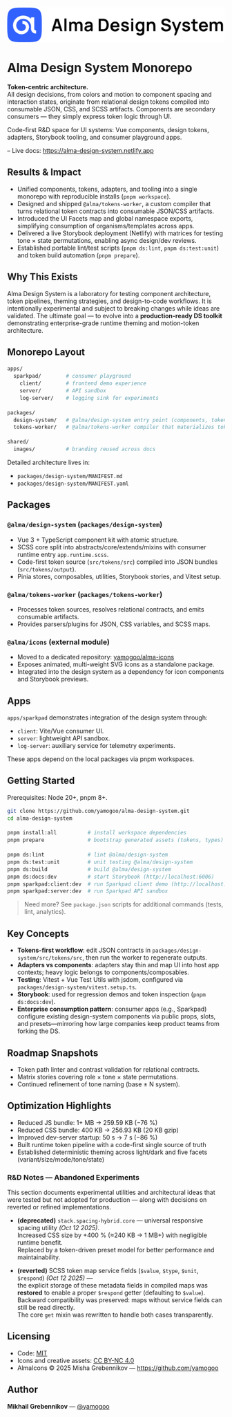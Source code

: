 ![Alma Design System mark](https://github.com/yamogoo/alma-design-system/blob/main/shared/images/logo-with-descriptor.svg)

# Alma Design System Monorepo

**Token-centric architecture.**  
All design decisions, from colors and motion to component spacing and interaction states, originate from relational design tokens compiled into consumable JSON, CSS, and SCSS artifacts. Components are secondary consumers — they simply express token logic through UI.

Code-first R&D space for UI systems: Vue components, design tokens, adapters, Storybook tooling, and consumer playground apps.

– Live docs: https://alma-design-system.netlify.app

## Results & Impact

- Unified components, tokens, adapters, and tooling into a single monorepo with reproducible installs (`pnpm workspace`).
- Designed and shipped `@alma/tokens-worker`, a custom compiler that turns relational token contracts into consumable JSON/CSS artifacts.
- Introduced the UI Facets map and global namespace exports, simplifying consumption of organisms/templates across apps.
- Delivered a live Storybook deployment (Netlify) with matrices for testing tone × state permutations, enabling async design/dev reviews.
- Established portable lint/test scripts (`pnpm ds:lint`, `pnpm ds:test:unit`) and token build automation (`pnpm prepare`).

## Why This Exists

Alma Design System is a laboratory for testing component architecture, token pipelines, theming strategies, and design-to-code workflows. It is intentionally experimental and subject to breaking changes while ideas are validated. The ultimate goal — to evolve into a **production-ready DS toolkit** demonstrating enterprise-grade runtime theming and motion-token architecture.

## Monorepo Layout

```bash
apps/
  sparkpad/        # consumer playground
    client/        # frontend demo experience
    server/        # API sandbox
    log-server/    # logging sink for experiments

packages/
  design-system/   # @alma/design-system entry point (components, tokens, SCSS, stories)
  tokens-worker/   # @alma/tokens-worker compiler that materializes token outputs

shared/
  images/          # branding reused across docs
```

Detailed architecture lives in:

- `packages/design-system/MANIFEST.md`
- `packages/design-system/MANIFEST.yaml`

## Packages

### `@alma/design-system` (`packages/design-system`)

- Vue 3 + TypeScript component kit with atomic structure.
- SCSS core split into abstracts/core/extends/mixins with consumer runtime entry `app.runtime.scss`.
- Code-first token source (`src/tokens/src`) compiled into JSON bundles (`src/tokens/output`).
- Pinia stores, composables, utilities, Storybook stories, and Vitest setup.

### `@alma/tokens-worker` (`packages/tokens-worker`)

- Processes token sources, resolves relational contracts, and emits consumable artifacts.
- Provides parsers/plugins for JSON, CSS variables, and SCSS maps.

### `@alma/icons` (external module)

- Moved to a dedicated repository: [yamogoo/alma-icons](https://github.com/yamogoo/alma-icons)
- Exposes animated, multi-weight SVG icons as a standalone package.
- Integrated into the design system as a dependency for icon components and Storybook previews.

## Apps

`apps/sparkpad` demonstrates integration of the design system through:

- `client`: Vite/Vue consumer UI.
- `server`: lightweight API sandbox.
- `log-server`: auxiliary service for telemetry experiments.

These apps depend on the local packages via pnpm workspaces.

## Getting Started

Prerequisites: Node 20+, pnpm 8+.

```bash
git clone https://github.com/yamogoo/alma-design-system.git
cd alma-design-system

pnpm install:all          # install workspace dependencies
pnpm prepare              # bootstrap generated assets (tokens, types)

pnpm ds:lint              # lint @alma/design-system
pnpm ds:test:unit         # unit testing @alma/design-system
pnpm ds:build             # build @alma/design-system
pnpm ds:docs:dev          # start Storybook (http://localhost:6006)
pnpm sparkpad:client:dev  # run Sparkpad client demo (http://localhost:5041)
pnpm sparkpad:server:dev  # run Sparkpad API sandbox
```

> Need more? See `package.json` scripts for additional commands (tests, lint, analytics).

## Key Concepts

- **Tokens-first workflow**: edit JSON contracts in `packages/design-system/src/tokens/src`, then run the worker to regenerate outputs.
- **Adapters vs components**: adapters stay thin and map UI into host app contexts; heavy logic belongs to components/composables.
- **Testing**: Vitest + Vue Test Utils with jsdom, configured via `packages/design-system/vitest.setup.ts`.
- **Storybook**: used for regression demos and token inspection (`pnpm ds:docs:dev`).
- **Enterprise consumption pattern**: consumer apps (e.g., Sparkpad) configure existing design-system components via public props, slots, and presets—mirroring how large companies keep product teams from forking the DS.

## Roadmap Snapshots

- Token path linter and contrast validation for relational contracts.
- Matrix stories covering role × tone × state permutations.
- Continued refinement of tone naming (base ± N system).

## Optimization Highlights

- Reduced JS bundle: 1+ MB → 259.59 KB (−76 %)
- Reduced CSS bundle: 400 KB → 256.93 KB (20 KB gzip)
- Improved dev-server startup: 50 s → 7 s (−86 %)
- Built runtime token pipeline with a code-first single source of truth
- Established deterministic theming across light/dark and five facets (variant/size/mode/tone/state)

### R&D Notes — Abandoned Experiments

This section documents experimental utilities and architectural ideas that were tested but not adopted for production — along with decisions on reverted or refined implementations.

- **(deprecated)** `stack.spacing-hybrid.core` — universal responsive spacing utility _(Oct 12 2025)_.  
  Increased CSS size by +400 % (≈240 KB → 1 MB+) with negligible runtime benefit.  
  Replaced by a token-driven preset model for better performance and maintainability.

- **(reverted)** SCSS token map service fields (`$value`, `$type`, `$unit`, `$respond`) _(Oct 12 2025)_ —  
  the explicit storage of these metadata fields in compiled maps was **restored** to enable a proper `$respond` getter (defaulting to `$value`).  
  Backward compatibility was preserved: maps without service fields can still be read directly.  
  The core `get` mixin was rewritten to handle both cases transparently.

## Licensing

- Code: [MIT](./LICENSE)
- Icons and creative assets: [CC BY-NC 4.0](https://github.com/yamogoo/alma-icons)
- AlmaIcons © 2025 Misha Grebennikov — https://github.com/yamogoo

## Author

**Mikhail Grebennikov** — [@yamogoo](https://github.com/yamogoo)
